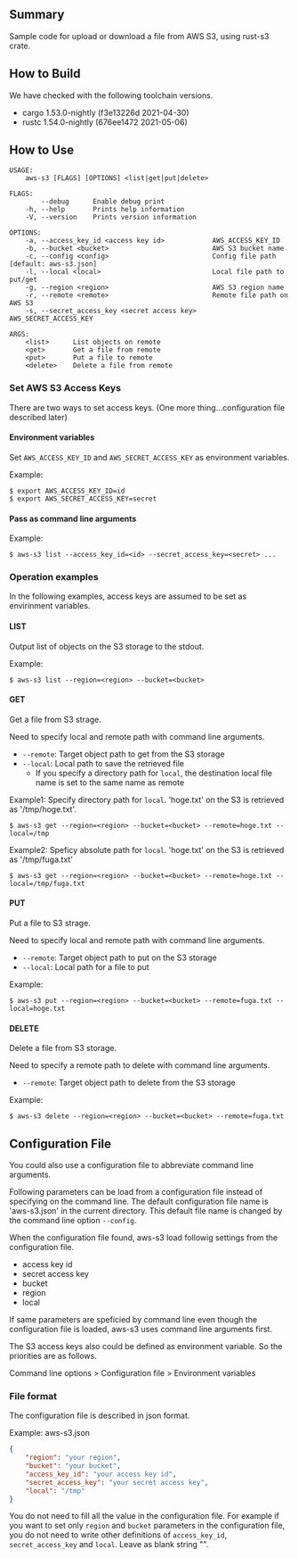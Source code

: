 ## Summary

Sample code for upload or download a file from AWS S3, using rust-s3 crate.

## How to Build

We have checked with the following toolchain versions.

- cargo 1.53.0-nightly (f3e13226d 2021-04-30)
- rustc 1.54.0-nightly (676ee1472 2021-05-06)


## How to Use

```
USAGE:
    aws-s3 [FLAGS] [OPTIONS] <list|get|put|delete>

FLAGS:
        --debug      Enable debug print
    -h, --help       Prints help information
    -V, --version    Prints version information

OPTIONS:
    -a, --access_key_id <access key id>            AWS_ACCESS_KEY_ID
    -b, --bucket <bucket>                          AWS S3 bucket name
    -c, --config <config>                          Config file path [default: aws-s3.json]
    -l, --local <local>                            Local file path to put/get
    -g, --region <region>                          AWS S3 region name
    -r, --remote <remote>                          Remote file path on AWS S3
    -s, --secret_access_key <secret access key>    AWS_SECRET_ACCESS_KEY

ARGS:
    <list>      List objects on remote
    <get>       Get a file from remote
    <put>       Put a file to remote
    <delete>    Delete a file from remote
```

### Set AWS S3 Access Keys

There are two ways to set access keys.
(One more thing...configuration file described later)

#### Environment variables

Set `AWS_ACCESS_KEY_ID` and `AWS_SECRET_ACCESS_KEY` as environment variables.

Example:
```
$ export AWS_ACCESS_KEY_ID=id
$ export AWS_SECRET_ACCESS_KEY=secret
```

#### Pass as command line arguments

Example:
```
$ aws-s3 list --access_key_id=<id> --secret_access_key=<secret> ...
```

### Operation examples

In the following examples, access keys are assumed to be set as envirinment variables.

#### LIST

Output list of objects on the S3 storage to the stdout.

Example:
```
$ aws-s3 list --region=<region> --bucket=<bucket>
```

#### GET

Get a file from S3 strage.

Need to specify local and remote path with command line arguments.

- `--remote`: Target object path to get from the S3 storage
- `--local`: Local path to save the retrieved file
  - If you specify a directory path for `local`, the destination local file name is set to the same name as remote

Example1: Specify directory path for `local`. 'hoge.txt' on the S3 is retrieved as '/tmp/hoge.txt'.
```
$ aws-s3 get --region=<region> --bucket=<bucket> --remote=hoge.txt --local=/tmp
```

Example2: Speficy absolute path for `local`. 'hoge.txt' on the S3 is retrieved as '/tmp/fuga.txt'
```
$ aws-s3 get --region=<region> --bucket=<bucket> --remote=hoge.txt --local=/tmp/fuga.txt
```

#### PUT

Put a file to S3 strage.

Need to specify local and remote path with command line arguments.

- `--remote`: Target object path to put on the S3 storage
- `--local`: Local path for a file to put

Example:
```
$ aws-s3 put --region=<region> --bucket=<bucket> --remote=fuga.txt --local=hoge.txt
```

#### DELETE

Delete a file from S3 storage.

Need to specify a remote path to delete with command line arguments.

- `--remote`: Target object path to delete from the S3 storage

Example:
```
$ aws-s3 delete --region=<region> --bucket=<bucket> --remote=fuga.txt
```

## Configuration File

You could also use a configuration file to abbreviate command line arguments.

Following parameters can be load from a configuration file instead of specifying on the command line.
The default configuration file name is 'aws-s3.json' in the current directory.
This default file name is changed by the command line option `--config`.

When the configuration file found, aws-s3 load followig settings from the configuration file.

- access key id
- secret access key
- bucket
- region
- local

If same parameters are speficied by command line even though the configuration file is loaded,
aws-s3 uses command line arguments first.

The S3 access keys also could be defined as environment variable. So the priorities are as follows.

Command line options > Configuration file > Environment variables

### File format

The configuration file is described in json format.

Example: aws-s3.json
```json
{
    "region": "your region",
    "bucket": "your bucket",
    "access_key_id": "your access key id",
    "secret_access_key": "your secret access key",
    "local": "/tmp"
}
```

You do not need to fill all the value in the configuration file.
For example if you want to set only `region` and `bucket` parameters in the configuration file, you do not need to write other definitions of `access_key_id`, `secret_access_key` and `local`. Leave as blank string "". 
